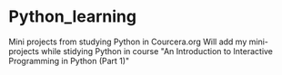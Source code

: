 # Python_learning
Mini projects from studying Python in Courcera.org
Will add my mini-projects while stidying Python in course "An Introduction to Interactive Programming in Python (Part 1)"
